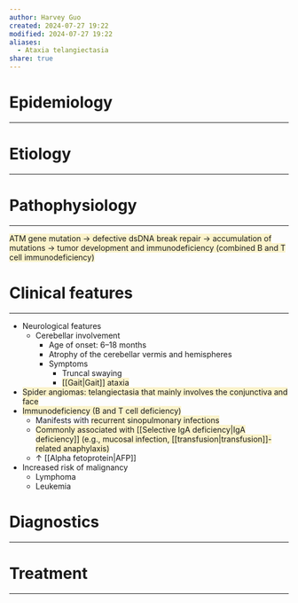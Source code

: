 ```yaml
---
author: Harvey Guo
created: 2024-07-27 19:22
modified: 2024-07-27 19:22
aliases:
  - Ataxia telangiectasia
share: true
---
```

# Epidemiology
---


# Etiology
---


# Pathophysiology
---
<span style="background:rgba(240, 200, 0, 0.2)">ATM gene mutation → defective dsDNA break repair → accumulation of mutations → tumor development and immunodeficiency (combined B and T cell immunodeficiency)</span>

# Clinical features
---
- Neurological features
	- Cerebellar involvement
		- Age of onset: 6–18 months
		- Atrophy of the cerebellar vermis and hemispheres 
		- Symptoms
			- Truncal swaying
			- <span style="background:rgba(240, 200, 0, 0.2)">[[Gait|Gait]] ataxia</span>
- <span style="background:rgba(240, 200, 0, 0.2)">Spider angiomas: telangiectasia that mainly involves the conjunctiva and face</span> 
- <span style="background:rgba(240, 200, 0, 0.2)">Immunodeficiency (B and T cell deficiency)</span>
	- Manifests with <span style="background:rgba(240, 200, 0, 0.2)">recurrent sinopulmonary infections</span>
	- <span style="background:rgba(240, 200, 0, 0.2)">Commonly associated with [[Selective IgA deficiency|IgA deficiency]] (e.g., mucosal infection, [[transfusion|transfusion]]-related anaphylaxis)</span>
	- ↑ [[Alpha fetoprotein|AFP]]
- Increased risk of malignancy
	- Lymphoma
	- Leukemia

# Diagnostics
---


# Treatment
---

